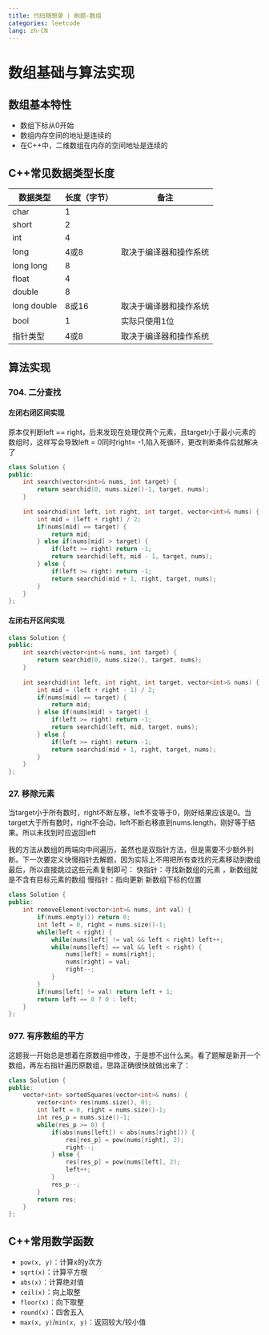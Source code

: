 ```yaml
---
title: 代码随想录 | 刷题-数组
categories: leetcode
lang: zh-CN
---
```


# 数组基础与算法实现

## 数组基本特性

- 数组下标从0开始
- 数组内存空间的地址是连续的
- 在C++中，二维数组在内存的空间地址是连续的

## C++常见数据类型长度

| 数据类型    | 长度（字节）               | 备注                          |
|------------|--------------------------|-------------------------------|
| char       | 1                        |                               |
| short      | 2                        |                               |
| int        | 4                        |                               |
| long       | 4或8                     | 取决于编译器和操作系统        |
| long long  | 8                        |                               |
| float      | 4                        |                               |
| double     | 8                        |                               |
| long double| 8或16                    | 取决于编译器和操作系统        |
| bool       | 1                        | 实际只使用1位                 |
| 指针类型   | 4或8                     | 取决于编译器和操作系统        |

## 算法实现

### 704. 二分查找

#### 左闭右闭区间实现

原本仅判断left == right，后来发现在处理仅两个元素，且target小于最小元素的数组时，这样写会导致left = 0同时right= -1,陷入死循环，更改判断条件后就解决了
```cpp
class Solution {
public:
    int search(vector<int>& nums, int target) {
        return searchid(0, nums.size()-1, target, nums);
    }
   
    int searchid(int left, int right, int target, vector<int>& nums) {
        int mid = (left + right) / 2;
        if(nums[mid] == target) {
            return mid;
        } else if(nums[mid] > target) {
            if(left >= right) return -1;
            return searchid(left, mid - 1, target, nums);
        } else {
            if(left >= right) return -1;
            return searchid(mid + 1, right, target, nums);
        }
    }
};
```

#### 左闭右开区间实现
```cpp
class Solution {
public:
    int search(vector<int>& nums, int target) {
        return searchid(0, nums.size(), target, nums);
    }
   
    int searchid(int left, int right, int target, vector<int>& nums) {
        int mid = (left + right - 1) / 2;
        if(nums[mid] == target) {
            return mid;
        } else if(nums[mid] > target) {
            if(left >= right) return -1;
            return searchid(left, mid, target, nums);
        } else {
            if(left >= right) return -1;
            return searchid(mid + 1, right, target, nums);
        }
    }
};
```

### 27. 移除元素

当target小于所有数时，right不断左移，left不变等于0，刚好结果应该是0。当target大于所有数时，right不会动，left不断右移直到nums.length，刚好等于结果。所以未找到时应返回left  

我的方法从数组的两端向中间遍历，虽然也是双指针方法，但是需要不少额外判断。下一次要定义快慢指针去解题，因为实际上不用把所有查找的元素移动到数组最后，所以直接跳过这些元素复制即可：
快指针：寻找新数组的元素 ，新数组就是不含有目标元素的数组
慢指针：指向更新 新数组下标的位置
```cpp
class Solution {
public:
    int removeElement(vector<int>& nums, int val) {
        if(nums.empty()) return 0;
        int left = 0, right = nums.size()-1;
        while(left < right) {
            while(nums[left] != val && left < right) left++;
            while(nums[left] == val && left < right) {
                nums[left] = nums[right];
                nums[right] = val;
                right--;
            }
        }
        if(nums[left] != val) return left + 1;
        return left == 0 ? 0 : left;
    }
};
```

### 977. 有序数组的平方

这题我一开始总是想着在原数组中修改，于是想不出什么来。看了题解是新开一个数组，再左右指针遍历原数组，思路正确很快就做出来了：
```cpp
class Solution {
public:
    vector<int> sortedSquares(vector<int>& nums) {
        vector<int> res(nums.size(), 0);
        int left = 0, right = nums.size()-1;
        int res_p = nums.size()-1;
        while(res_p >= 0) {
            if(abs(nums[left]) < abs(nums[right])) {
                res[res_p] = pow(nums[right], 2);
                right--;
            } else {
                res[res_p] = pow(nums[left], 2);
                left++;
            }
            res_p--;
        }
        return res;
    }
};
```

## C++常用数学函数
- `pow(x, y)`：计算x的y次方
- `sqrt(x)`：计算平方根
- `abs(x)`：计算绝对值
- `ceil(x)`：向上取整
- `floor(x)`：向下取整
- `round(x)`：四舍五入
- `max(x, y)`/`min(x, y)`：返回较大/较小值
